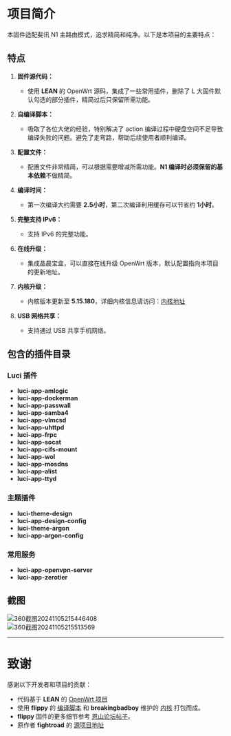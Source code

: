 # 项目简介

本固件适配斐讯 N1 主路由模式，追求精简和纯净。以下是本项目的主要特点：

## 特点

1. **固件源代码：**
   - 使用 **LEAN** 的 OpenWrt 源码，集成了一些常用插件，删除了 L 大固件默认勾选的部分插件，精简过后只保留所需功能。
  
2. **自编译脚本：**
   - 吸取了各位大佬的经验，特别解决了 action 编译过程中硬盘空间不足导致编译失败的问题。避免了走弯路，帮助后续使用者顺利编译。
  
3. **配置文件：**
   - 配置文件非常精简，可以根据需要增减所需功能。**N1 编译时必须保留的基本依赖**不做精简。

4. **编译时间：**
   - 第一次编译大约需要 **2.5小时**，第二次编译利用缓存可以节省约 **1小时**。

5. **完整支持 IPv6：**
   - 支持 IPv6 的完整功能。

6. **在线升级：**
   - 集成晶晨宝盒，可以直接在线升级 OpenWrt 版本，默认配置指向本项目的更新地址。

7. **内核升级：**
   - 内核版本更新至 **5.15.180**，详细内核信息请访问：[内核地址](https://github.com/breakingbadboy/OpenWrt/releases/)

8. **USB 网络共享：**
   - 支持通过 USB 共享手机网络。

## 包含的插件目录

### Luci 插件

- **luci-app-amlogic**  
- **luci-app-dockerman**  
- **luci-app-passwall**  
- **luci-app-samba4**  
- **luci-app-vlmcsd**  
- **luci-app-uhttpd**  
- **luci-app-frpc**  
- **luci-app-socat**  
- **luci-app-cifs-mount**  
- **luci-app-wol**  
- **luci-app-mosdns**  
- **luci-app-alist**  
- **luci-app-ttyd**

### 主题插件

- **luci-theme-design**  
- **luci-app-design-config**  
- **luci-theme-argon**  
- **luci-app-argon-config**

### 常用服务

- **luci-app-openvpn-server**  
- **luci-app-zerotier**

## 截图

![360截图20241105215446408](https://github.com/user-attachments/assets/5b6381d2-52d7-41d2-af12-a7ea0a6d2598)  
![360截图20241105215513569](https://github.com/user-attachments/assets/36f9febd-51bb-41d8-b119-9f9c78967e0a)

---

# 致谢

感谢以下开发者和项目的贡献：

- 代码基于 **LEAN** 的 [OpenWrt 项目](https://github.com/coolsnowwolf/lede)
- 使用 **flippy** 的 [编译脚本](https://github.com/unifreq/openwrt_packit) 和 **breakingbadboy** 维护的 [内核](https://github.com/breakingbadboy/OpenWrt/releases/tag/kernel_stable) 打包而成。
- **flippy** 固件的更多细节参考 [恩山论坛帖子](https://www.right.com.cn/forum/thread-4076037-1-1.html)。
- 原作者 **fightroad** 的 [源项目地址](https://github.com/fightroad/N1-OpenWrt)
